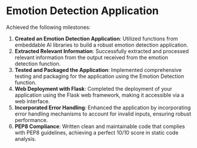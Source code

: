 # Emotion Detection Application

Achieved the following milestones:

1. **Created an Emotion Detection Application**: Utilized functions from embeddable AI libraries to build a robust emotion detection application.
2. **Extracted Relevant Information**: Successfully extracted and processed relevant information from the output received from the emotion detection function.
3. **Tested and Packaged the Application**: Implemented comprehensive testing and packaging for the application using the Emotion Detection function.
4. **Web Deployment with Flask**: Completed the deployment of your application using the Flask web framework, making it accessible via a web interface.
5. **Incorporated Error Handling**: Enhanced the application by incorporating error handling mechanisms to account for invalid inputs, ensuring robust performance.
6. **PEP8 Compliance**: Written clean and maintainable code that complies with PEP8 guidelines, achieving a perfect 10/10 score in static code analysis.

